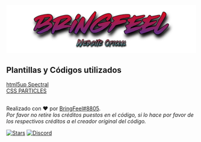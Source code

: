 ![](https://github.com/BringFeel/BringFeel-Website/blob/main/logos/bringfeel-readme.png "BringFeel Website Logo")

## Plantillas y Códigos utilizados
[html5up Spectral](https://html5up.net/spectral)\
[CSS PARTICLES](https://codepen.io/alexitaylor/pen/RgxJwg)
##
Realizado con ❤️ por [BringFeel#8805](https://github.com/BringFeel).\
*Por favor no retire los créditos puestos en el código, si lo hace por favor de los respectivos créditos a el creador original del código.*<p>
  
  [![Stars](https://img.shields.io/github/stars/BringFeel/BringFeel-Website)](https://github.com/BringFeel/BringFeel-Website/stargazers)
  [![Discord](https://discordapp.com/api/guilds/952035654831845457/widget.png)](https://discord.bringfeel.com)
